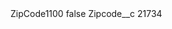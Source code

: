 <?xml version="1.0" encoding="UTF-8"?>
<CustomMetadata xmlns="http://soap.sforce.com/2006/04/metadata" xmlns:xsi="http://www.w3.org/2001/XMLSchema-instance" xmlns:xsd="http://www.w3.org/2001/XMLSchema">
    <label>ZipCode1100</label>
    <protected>false</protected>
    <values>
        <field>Zipcode__c</field>
        <value xsi:type="xsd:string">21734</value>
    </values>
</CustomMetadata>
